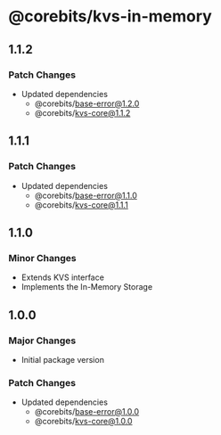 # @corebits/kvs-in-memory

## 1.1.2

### Patch Changes

- Updated dependencies
  - @corebits/base-error@1.2.0
  - @corebits/kvs-core@1.1.2

## 1.1.1

### Patch Changes

- Updated dependencies
  - @corebits/base-error@1.1.0
  - @corebits/kvs-core@1.1.1

## 1.1.0

### Minor Changes

- Extends KVS interface
- Implements the In-Memory Storage

## 1.0.0

### Major Changes

- Initial package version

### Patch Changes

- Updated dependencies
  - @corebits/base-error@1.0.0
  - @corebits/kvs-core@1.0.0
